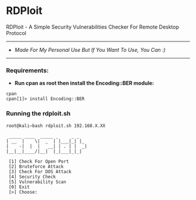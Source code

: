# RDPloit
RDPloit - A Simple Security Vulnerabilities Checker For Remote Desktop Protocol

***
+ *Made For My Personal Use But If You Want To Use, You Can :)*

***

### Requirements:
+ **Run cpan as root then install the Encoding::BER module:**
```
cpan
cpan[1]> install Encoding::BER
```
### Running the rdploit.sh
```
root@kali~bash rdploit.sh 192.168.X.XX

 _____ ____  _____ _     _ _           
| __  |    \|  _  | |___|_| |_  
|    -|  |  |   __| | . | |  _|
|__|__|____/|__|  |_|___|_|_|  
                                           
 [1] Check For Open Port
 [2] Bruteforce Attack
 [3] Check For DOS Attack
 [4] Security Check
 [5] Vulnerability Scan
 [0] Exit
 [>] Choose:
```

